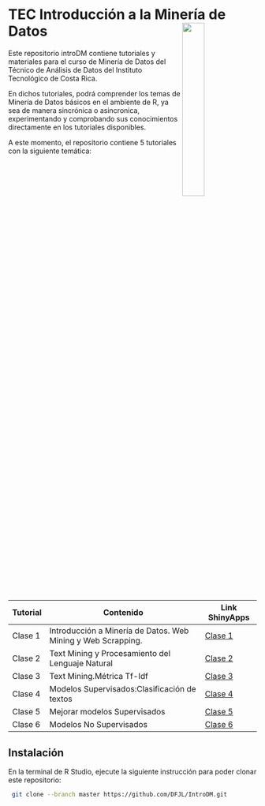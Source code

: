   
# TEC Introducción a la Minería de Datos <a href="url"><img src="https://www.tec.ac.cr/sites/default/files/media/branding/logo-tec.png" align="right" width="30%"></a>


Este repositorio introDM contiene tutoriales y materiales para el curso de Minería de Datos del Técnico de Análisis de Datos del Instituto Tecnológico de Costa Rica.

En dichos tutoriales, podrá comprender los temas de Minería de Datos básicos en el ambiente de R, ya sea de manera sincrónica o asincronica, experimentando y comprobando sus conocimientos directamente en los tutoriales disponibles.

A este momento, el repositorio contiene 5 tutoriales con la siguiente temática:

| Tutorial | Contenido                                                    | Link ShinyApps                                                                                                      |
|----------|--------------------------------------------------------------|---------------------------------------------------------------------------------------------------------------------|
| Clase 1  | Introducción a Minería de Datos. Web Mining y Web Scrapping. | [Clase 1](https://dfjl1986.shinyapps.io/Clase1DM") |
| Clase 2  | Text Mining y Procesamiento del Lenguaje Natural             | [Clase 2](https://dfjl1986.shinyapps.io/ClaseDM2/)                                                                                                                |
| Clase 3  | Text Mining.Métrica Tf-Idf                 | [Clase 3 ](https://dfjl1986.shinyapps.io/Clase3DM/)                                                                                                                |
| Clase 4  | Modelos Supervisados:Clasificación de textos  | [Clase 4](https://dfjl1986.shinyapps.io/Clase4DM/)                                                                                                               |
| Clase 5  | Mejorar modelos Supervisados              | [Clase 5](https://dfjl1986.shinyapps.io/ClaseDataMining5/)     |
| Clase 6  | Modelos No Supervisados              | [Clase 6](https://dfjl1986.shinyapps.io/ClaseDataMining6/)  |                                        
                                                                                                                                                                    

## Instalación

En la terminal de R Studio, ejecute la siguiente instrucción para poder clonar este repositorio:

``` bash
 git clone --branch master https://github.com/DFJL/IntroDM.git
```
